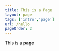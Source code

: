 ```yaml
---
title: This is a Page
layout: page
tags: ['intro','page']
url: /hello
pageOrder: 2
---
```

This is a **page**